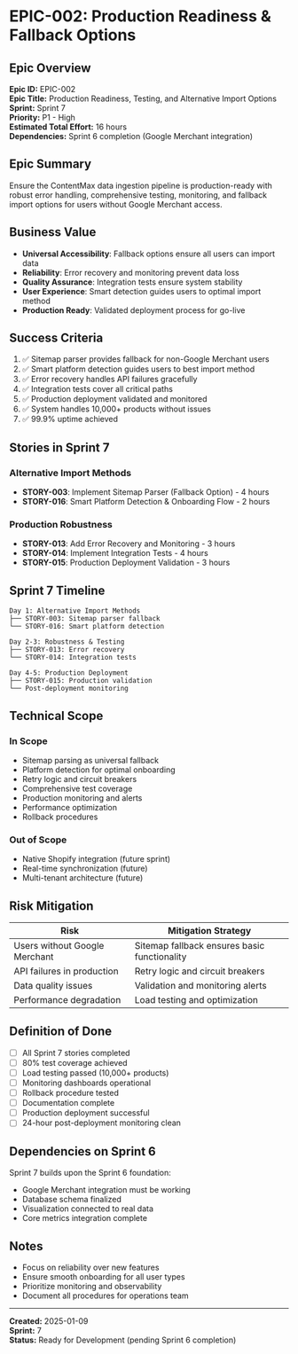# EPIC-002: Production Readiness & Fallback Options

## Epic Overview

**Epic ID:** EPIC-002  
**Epic Title:** Production Readiness, Testing, and Alternative Import Options  
**Sprint:** Sprint 7  
**Priority:** P1 - High  
**Estimated Total Effort:** 16 hours  
**Dependencies:** Sprint 6 completion (Google Merchant integration)

## Epic Summary

Ensure the ContentMax data ingestion pipeline is production-ready with robust error handling, comprehensive testing, monitoring, and fallback import options for users without Google Merchant access.

## Business Value

- **Universal Accessibility**: Fallback options ensure all users can import data
- **Reliability**: Error recovery and monitoring prevent data loss
- **Quality Assurance**: Integration tests ensure system stability
- **User Experience**: Smart detection guides users to optimal import method
- **Production Ready**: Validated deployment process for go-live

## Success Criteria

1. ✅ Sitemap parser provides fallback for non-Google Merchant users
2. ✅ Smart platform detection guides users to best import method
3. ✅ Error recovery handles API failures gracefully
4. ✅ Integration tests cover all critical paths
5. ✅ Production deployment validated and monitored
6. ✅ System handles 10,000+ products without issues
7. ✅ 99.9% uptime achieved

## Stories in Sprint 7

### Alternative Import Methods
- **STORY-003**: Implement Sitemap Parser (Fallback Option) - 4 hours
- **STORY-016**: Smart Platform Detection & Onboarding Flow - 2 hours

### Production Robustness
- **STORY-013**: Add Error Recovery and Monitoring - 3 hours
- **STORY-014**: Implement Integration Tests - 4 hours
- **STORY-015**: Production Deployment Validation - 3 hours

## Sprint 7 Timeline

```
Day 1: Alternative Import Methods
├── STORY-003: Sitemap parser fallback
└── STORY-016: Smart platform detection

Day 2-3: Robustness & Testing
├── STORY-013: Error recovery
└── STORY-014: Integration tests

Day 4-5: Production Deployment
├── STORY-015: Production validation
└── Post-deployment monitoring
```

## Technical Scope

### In Scope
- Sitemap parsing as universal fallback
- Platform detection for optimal onboarding
- Retry logic and circuit breakers
- Comprehensive test coverage
- Production monitoring and alerts
- Performance optimization
- Rollback procedures

### Out of Scope
- Native Shopify integration (future sprint)
- Real-time synchronization (future)
- Multi-tenant architecture (future)

## Risk Mitigation

| Risk | Mitigation Strategy |
|------|-------------------|
| Users without Google Merchant | Sitemap fallback ensures basic functionality |
| API failures in production | Retry logic and circuit breakers |
| Data quality issues | Validation and monitoring alerts |
| Performance degradation | Load testing and optimization |

## Definition of Done

- [ ] All Sprint 7 stories completed
- [ ] 80% test coverage achieved
- [ ] Load testing passed (10,000+ products)
- [ ] Monitoring dashboards operational
- [ ] Rollback procedure tested
- [ ] Documentation complete
- [ ] Production deployment successful
- [ ] 24-hour post-deployment monitoring clean

## Dependencies on Sprint 6

Sprint 7 builds upon the Sprint 6 foundation:
- Google Merchant integration must be working
- Database schema finalized
- Visualization connected to real data
- Core metrics integration complete

## Notes

- Focus on reliability over new features
- Ensure smooth onboarding for all user types
- Prioritize monitoring and observability
- Document all procedures for operations team

---
**Created:** 2025-01-09  
**Sprint:** 7  
**Status:** Ready for Development (pending Sprint 6 completion)